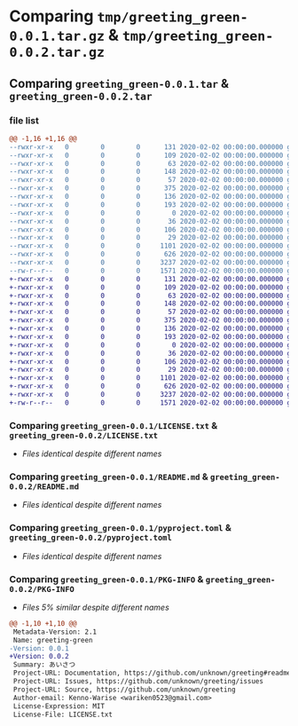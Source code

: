 # Comparing `tmp/greeting_green-0.0.1.tar.gz` & `tmp/greeting_green-0.0.2.tar.gz`

## Comparing `greeting_green-0.0.1.tar` & `greeting_green-0.0.2.tar`

### file list

```diff
@@ -1,16 +1,16 @@
--rwxr-xr-x   0        0        0      131 2020-02-02 00:00:00.000000 greeting_green-0.0.1/src/greeting/__about__.py
--rwxr-xr-x   0        0        0      109 2020-02-02 00:00:00.000000 greeting_green-0.0.1/src/greeting/__init__.py
--rwxr-xr-x   0        0        0       63 2020-02-02 00:00:00.000000 greeting_green-0.0.1/src/greeting/admin.py
--rwxr-xr-x   0        0        0      148 2020-02-02 00:00:00.000000 greeting_green-0.0.1/src/greeting/apps.py
--rwxr-xr-x   0        0        0       57 2020-02-02 00:00:00.000000 greeting_green-0.0.1/src/greeting/models.py
--rwxr-xr-x   0        0        0      375 2020-02-02 00:00:00.000000 greeting_green-0.0.1/src/greeting/tests.py
--rwxr-xr-x   0        0        0      136 2020-02-02 00:00:00.000000 greeting_green-0.0.1/src/greeting/urls.py
--rwxr-xr-x   0        0        0      193 2020-02-02 00:00:00.000000 greeting_green-0.0.1/src/greeting/views.py
--rwxr-xr-x   0        0        0        0 2020-02-02 00:00:00.000000 greeting_green-0.0.1/src/greeting/migrations/__init__.py
--rwxr-xr-x   0        0        0       36 2020-02-02 00:00:00.000000 greeting_green-0.0.1/src/greeting/static/greeting/style.css
--rwxr-xr-x   0        0        0      106 2020-02-02 00:00:00.000000 greeting_green-0.0.1/src/greeting/templates/greeting/index.html
--rwxr-xr-x   0        0        0       29 2020-02-02 00:00:00.000000 greeting_green-0.0.1/.gitignore
--rwxr-xr-x   0        0        0     1101 2020-02-02 00:00:00.000000 greeting_green-0.0.1/LICENSE.txt
--rwxr-xr-x   0        0        0      626 2020-02-02 00:00:00.000000 greeting_green-0.0.1/README.md
--rwxr-xr-x   0        0        0     3237 2020-02-02 00:00:00.000000 greeting_green-0.0.1/pyproject.toml
--rw-r--r--   0        0        0     1571 2020-02-02 00:00:00.000000 greeting_green-0.0.1/PKG-INFO
+-rwxr-xr-x   0        0        0      131 2020-02-02 00:00:00.000000 greeting_green-0.0.2/src/greeting/__about__.py
+-rwxr-xr-x   0        0        0      109 2020-02-02 00:00:00.000000 greeting_green-0.0.2/src/greeting/__init__.py
+-rwxr-xr-x   0        0        0       63 2020-02-02 00:00:00.000000 greeting_green-0.0.2/src/greeting/admin.py
+-rwxr-xr-x   0        0        0      148 2020-02-02 00:00:00.000000 greeting_green-0.0.2/src/greeting/apps.py
+-rwxr-xr-x   0        0        0       57 2020-02-02 00:00:00.000000 greeting_green-0.0.2/src/greeting/models.py
+-rwxr-xr-x   0        0        0      375 2020-02-02 00:00:00.000000 greeting_green-0.0.2/src/greeting/tests.py
+-rwxr-xr-x   0        0        0      136 2020-02-02 00:00:00.000000 greeting_green-0.0.2/src/greeting/urls.py
+-rwxr-xr-x   0        0        0      193 2020-02-02 00:00:00.000000 greeting_green-0.0.2/src/greeting/views.py
+-rwxr-xr-x   0        0        0        0 2020-02-02 00:00:00.000000 greeting_green-0.0.2/src/greeting/migrations/__init__.py
+-rwxr-xr-x   0        0        0       36 2020-02-02 00:00:00.000000 greeting_green-0.0.2/src/greeting/static/greeting/style.css
+-rwxr-xr-x   0        0        0      106 2020-02-02 00:00:00.000000 greeting_green-0.0.2/src/greeting/templates/greeting/index.html
+-rwxr-xr-x   0        0        0       29 2020-02-02 00:00:00.000000 greeting_green-0.0.2/.gitignore
+-rwxr-xr-x   0        0        0     1101 2020-02-02 00:00:00.000000 greeting_green-0.0.2/LICENSE.txt
+-rwxr-xr-x   0        0        0      626 2020-02-02 00:00:00.000000 greeting_green-0.0.2/README.md
+-rwxr-xr-x   0        0        0     3237 2020-02-02 00:00:00.000000 greeting_green-0.0.2/pyproject.toml
+-rw-r--r--   0        0        0     1571 2020-02-02 00:00:00.000000 greeting_green-0.0.2/PKG-INFO
```

### Comparing `greeting_green-0.0.1/LICENSE.txt` & `greeting_green-0.0.2/LICENSE.txt`

 * *Files identical despite different names*

### Comparing `greeting_green-0.0.1/README.md` & `greeting_green-0.0.2/README.md`

 * *Files identical despite different names*

### Comparing `greeting_green-0.0.1/pyproject.toml` & `greeting_green-0.0.2/pyproject.toml`

 * *Files identical despite different names*

### Comparing `greeting_green-0.0.1/PKG-INFO` & `greeting_green-0.0.2/PKG-INFO`

 * *Files 5% similar despite different names*

```diff
@@ -1,10 +1,10 @@
 Metadata-Version: 2.1
 Name: greeting-green
-Version: 0.0.1
+Version: 0.0.2
 Summary: あいさつ
 Project-URL: Documentation, https://github.com/unknown/greeting#readme
 Project-URL: Issues, https://github.com/unknown/greeting/issues
 Project-URL: Source, https://github.com/unknown/greeting
 Author-email: Kenno-Warise <wariken0523@gmail.com>
 License-Expression: MIT
 License-File: LICENSE.txt
```

